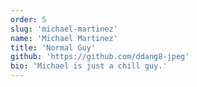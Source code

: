 ```yaml
---
order: 5
slug: 'michael-martinez'
name: 'Michael Martinez'
title: 'Normal Guy'
github: 'https://github.com/ddang8-jpeg'
bio: 'Michael is just a chill guy.'
---
```

